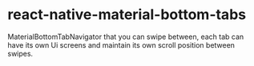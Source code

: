 # react-native-material-bottom-tabs
MaterialBottomTabNavigator that you can swipe between, each tab can have its own Ui screens and maintain its own scroll position between swipes.
